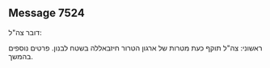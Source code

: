 ## Message 7524

דובר צה"ל: 

ראשוני: צה"ל תוקף כעת מטרות של ארגון הטרור חיזבאללה בשטח לבנון. פרטים נוספים בהמשך.

